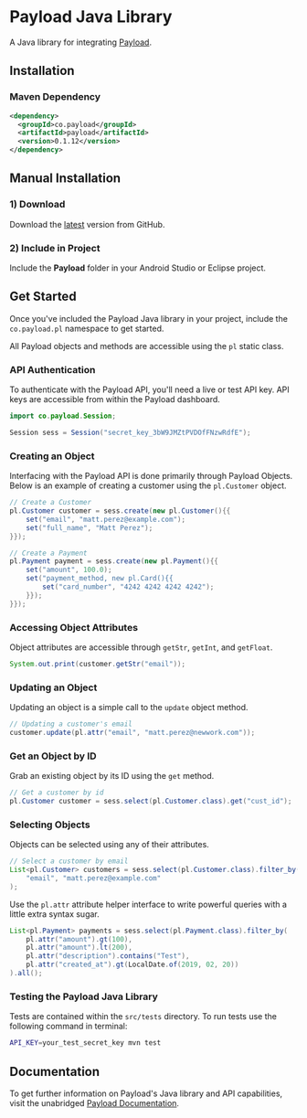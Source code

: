 # Payload Java Library

A Java library for integrating [Payload](https://payload.co).

## Installation

### Maven Dependency

```xml
<dependency>
  <groupId>co.payload</groupId>
  <artifactId>payload</artifactId>
  <version>0.1.12</version>
</dependency>
```

## Manual Installation

### 1) Download

Download the [latest](https://github.com/payload-code/payload-java/archive/master.zip)
version from GitHub.

### 2) Include in Project

Include the **Payload** folder in your Android Studio or Eclipse project.

## Get Started

Once you've included the Payload Java library in your project,
include the `co.payload.pl` namespace to get started.

All Payload objects and methods are accessible using the `pl` static class.

### API Authentication

To authenticate with the Payload API, you'll need a live or test API key. API
keys are accessible from within the Payload dashboard.

```java
import co.payload.Session;

Session sess = Session("secret_key_3bW9JMZtPVDOfFNzwRdfE");
```

### Creating an Object

Interfacing with the Payload API is done primarily through Payload Objects. Below is an example of
creating a customer using the `pl.Customer` object.

```java
// Create a Customer
pl.Customer customer = sess.create(new pl.Customer(){{
    set("email", "matt.perez@example.com");
    set("full_name", "Matt Perez");
}});
```

```java
// Create a Payment
pl.Payment payment = sess.create(new pl.Payment(){{
    set("amount", 100.0);
    set("payment_method, new pl.Card(){{
        set("card_number", "4242 4242 4242 4242");
    }});
}});
```

### Accessing Object Attributes

Object attributes are accessible through `getStr`, `getInt`, and `getFloat`.

```java
System.out.print(customer.getStr("email"));

```

### Updating an Object

Updating an object is a simple call to the `update` object method.

```java
// Updating a customer's email
customer.update(pl.attr("email", "matt.perez@newwork.com"));
```


### Get an Object by ID

Grab an existing object by its ID using the `get` method.

```java
// Get a customer by id
pl.Customer customer = sess.select(pl.Customer.class).get("cust_id");
```

### Selecting Objects

Objects can be selected using any of their attributes.

```java
// Select a customer by email
List<pl.Customer> customers = sess.select(pl.Customer.class).filter_by(
    "email", "matt.perez@example.com"
);
```

Use the `pl.attr` attribute helper
interface to write powerful queries with a little extra syntax sugar.

```java
List<pl.Payment> payments = sess.select(pl.Payment.class).filter_by(
    pl.attr("amount").gt(100),
    pl.attr("amount").lt(200),
    pl.attr("description").contains("Test"),
    pl.attr("created_at").gt(LocalDate.of(2019, 02, 20))
).all();
```

### Testing the Payload Java Library

Tests are contained within the `src/tests` directory. To run tests use the following command in terminal:

```bash
API_KEY=your_test_secret_key mvn test
```

## Documentation

To get further information on Payload's Java library and API capabilities,
visit the unabridged [Payload Documentation](https://docs.payload.co/?java).
